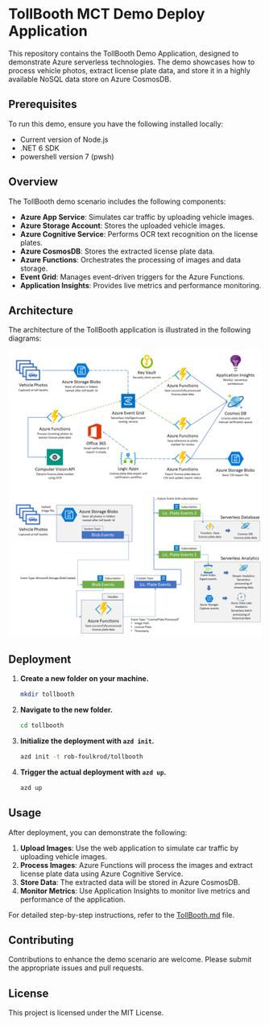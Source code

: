 # TollBooth MCT Demo Deploy Application

This repository contains the TollBooth Demo Application, designed to demonstrate Azure serverless technologies. The demo showcases how to process vehicle photos, extract license plate data, and store it in a highly available NoSQL data store on Azure CosmosDB.

## Prerequisites

To run this demo, ensure you have the following installed locally:

- Current version of Node.js
- .NET 6 SDK
- powershell version 7 (pwsh)

## Overview

The TollBooth demo scenario includes the following components:

- **Azure App Service**: Simulates car traffic by uploading vehicle images.
- **Azure Storage Account**: Stores the uploaded vehicle images.
- **Azure Cognitive Service**: Performs OCR text recognition on the license plates.
- **Azure CosmosDB**: Stores the extracted license plate data.
- **Azure Functions**: Orchestrates the processing of images and data storage.
- **Event Grid**: Manages event-driven triggers for the Azure Functions.
- **Application Insights**: Provides live metrics and performance monitoring.

## Architecture

The architecture of the TollBooth application is illustrated in the following diagrams:

![Tollbooth Architecture Diagram](./Demoguide/TOLLBOOTH/tollbooth-architecture-overview.png)
![Tollbooth Architecture Flowchart](./Demoguide/TOLLBOOTH/tollbooth-architecture-flowchart.png)

## Deployment


1. **Create a new folder on your machine.**
   ```sh
   mkdir tollbooth
   ```

2. **Navigate to the new folder.**
   ```sh
   cd tollbooth
   ```

3. **Initialize the deployment with `azd init`.**
   ```sh
   azd init -t rob-foulkrod/tollbooth
   ```

4. **Trigger the actual deployment with `azd up`.**
   ```sh
   azd up
   ```


## Usage

After deployment, you can demonstrate the following:

1. **Upload Images**: Use the web application to simulate car traffic by uploading vehicle images.
2. **Process Images**: Azure Functions will process the images and extract license plate data using Azure Cognitive Service.
3. **Store Data**: The extracted data will be stored in Azure CosmosDB.
4. **Monitor Metrics**: Use Application Insights to monitor live metrics and performance of the application.

For detailed step-by-step instructions, refer to the [TollBooth.md](#file:tollbooth.md-context) file.

## Contributing

Contributions to enhance the demo scenario are welcome. Please submit the appropriate issues and pull requests.

## License

This project is licensed under the MIT License.
